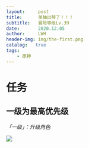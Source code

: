 ```yaml
---
layout:     post
title:      单抽出琴了！！！
subtitle:   冒险等级Lv.39
date:       2020.12.05
author:     LWH
header-img: img/the-first.png
catalog:   true
tags:
    - 原神
---
```

# 任务
## 一级为最高优先级
*「一级」：升级角色*

<img src="https://segmentfault.com/img/remote/1460000009009701?w=1330&amp;h=596" referrerpolicy="no-referrer">
